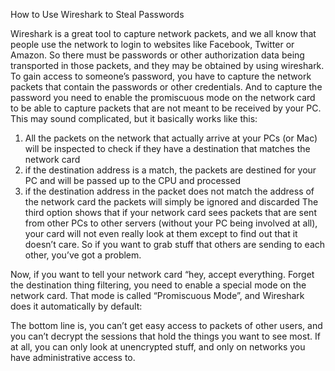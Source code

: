 How to Use Wireshark to Steal Passwords

Wireshark is a great tool to capture network packets, and we all know that people use the network to login to websites like Facebook, Twitter or Amazon. So there must be passwords or other authorization data being transported in those packets, and they may be obtained by using wireshark.
To gain access to someone’s password, you have to capture the network packets that contain the passwords or other credentials. And to capture the password you need to enable the promiscuous mode on the network card to be able to capture packets that are not meant to be received by your PC. This may sound complicated, but it basically works like this:
1.	All the packets on the network that actually arrive at your PCs (or Mac) will be inspected to check if they have a destination that matches the network card
2.	if the destination address is a match, the packets are destined for your PC and will be passed up to the CPU and processed
3.	if the destination address in the packet does not match the address of the network card the packets will simply be ignored and discarded
The third option shows that if your network card sees packets that are sent from other PCs to other servers (without your PC being involved at all), your card will not even really look at them except to find out that it doesn’t care. So if you want to grab stuff that others are sending to each other, you’ve got a problem.

Now, if you want to tell your network card “hey, accept everything. Forget the destination thing filtering, you need to enable a special mode on the network card. That mode is called “Promiscuous Mode”, and Wireshark does it automatically by default:

The bottom line is, you can’t get easy access to packets of other users, and you can’t decrypt the sessions that hold the things you want to see most. If at all, you can only look at unencrypted stuff, and only on networks you have administrative access to. 

